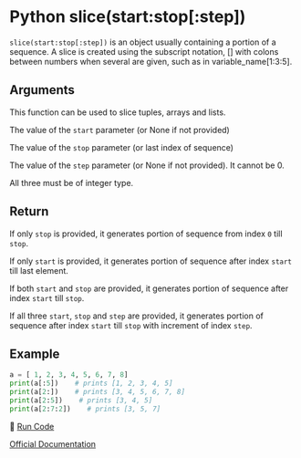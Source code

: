 # Python slice(start:stop[:step])

`slice(start:stop[:step])` is an object usually containing a portion of a sequence. A slice is created using the subscript notation, [] with colons between numbers when several are given, such as in variable_name[1:3:5].

## Arguments

This function can be used to slice tuples, arrays and lists.

The value of the `start` parameter (or None if not provided)

The value of the `stop` parameter (or last index of sequence)

The value of the `step` parameter (or None if not provided). It cannot be 0.

All three must be of integer type.


## Return

If only `stop` is provided, it generates portion of sequence from index `0` till `stop`.

If only `start` is provided, it generates portion of sequence after index `start` till last element.

If both `start` and `stop` are provided, it generates portion of sequence after index `start` till `stop`.

If all three `start`, `stop` and `step` are provided, it generates portion of sequence after index `start` till `stop` with increment of index `step`.



## Example

```python
a = [ 1, 2, 3, 4, 5, 6, 7, 8]
print(a[:5])    # prints [1, 2, 3, 4, 5]
print(a[2:])    # prints [3, 4, 5, 6, 7, 8]
print(a[2:5])    # prints [3, 4, 5]
print(a[2:7:2])    # prints [3, 5, 7]
```
:rocket: [Run Code](https://repl.it/CT5h)

[Official Documentation](https://docs.python.org/3/library/functions.html#slice)
